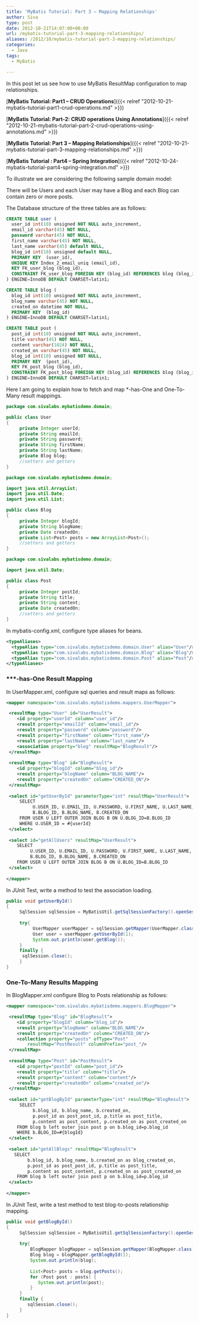 ```yaml
---
title: 'MyBatis Tutorial: Part 3 – Mapping Relationships'
author: Siva
type: post
date: 2012-10-21T14:07:00+00:00
url: /mybatis-tutorial-part-3-mapping-relationships/
aliases: /2012/10/mybatis-tutorial-part-3-mapping-relationships/
categories:
  - Java
tags:
  - MyBatis

---
```

In this post let us see how to use MyBatis ResultMap configuration to map relationships.

[**MyBatis Tutorial: Part1 &#8211; CRUD Operations**]({{< relref "2012-10-21-mybatis-tutorial-part1-crud-operations.md" >}}) 
  
[**MyBatis Tutorial: Part-2: CRUD operations Using Annotations**]({{< relref "2012-10-21-mybatis-tutorial-part-2-crud-operations-using-annotations.md" >}}) 
  
[**MyBatis Tutorial: Part 3 &#8211; Mapping Relationships**]({{< relref "2012-10-21-mybatis-tutorial-part-3-mapping-relationships.md" >}}) 
  
[**MyBatis Tutorial : Part4 &#8211; Spring Integration**]({{< relref "2012-10-24-mybatis-tutorial-part4-spring-integration.md" >}}) 

To illustrate we are considering the following sample domain model:
  
There will be Users and each User may have a Blog and each Blog can contain zero or more posts.

The Database structure of the three tables are as follows:

```sql
CREATE TABLE user (
  user_id int(10) unsigned NOT NULL auto_increment,
  email_id varchar(45) NOT NULL,
  password varchar(45) NOT NULL,
  first_name varchar(45) NOT NULL,
  last_name varchar(45) default NULL,
  blog_id int(10) unsigned default NULL,
  PRIMARY KEY  (user_id),
  UNIQUE KEY Index_2_email_uniq (email_id),
  KEY FK_user_blog (blog_id),
  CONSTRAINT FK_user_blog FOREIGN KEY (blog_id) REFERENCES blog (blog_id)
) ENGINE=InnoDB DEFAULT CHARSET=latin1;

CREATE TABLE blog (
  blog_id int(10) unsigned NOT NULL auto_increment,
  blog_name varchar(45) NOT NULL,
  created_on datetime NOT NULL,
  PRIMARY KEY  (blog_id)
) ENGINE=InnoDB DEFAULT CHARSET=latin1;

CREATE TABLE post (
  post_id int(10) unsigned NOT NULL auto_increment,
  title varchar(45) NOT NULL,
  content varchar(1024) NOT NULL,
  created_on varchar(45) NOT NULL,
  blog_id int(10) unsigned NOT NULL,
  PRIMARY KEY  (post_id),
  KEY FK_post_blog (blog_id),
  CONSTRAINT FK_post_blog FOREIGN KEY (blog_id) REFERENCES blog (blog_id)
) ENGINE=InnoDB DEFAULT CHARSET=latin1;

```

Here I am going to explain how to fetch and map *-has-One and One-To-Many result mappings.

```java
package com.sivalabs.mybatisdemo.domain;

public class User 
{
     private Integer userId;
     private String emailId;
     private String password;
     private String firstName;
     private String lastName;
     private Blog blog;
     //setters and getters
}

```

```java
package com.sivalabs.mybatisdemo.domain;

import java.util.ArrayList;
import java.util.Date;
import java.util.List;

public class Blog 
{
     private Integer blogId;
     private String blogName;
     private Date createdOn;
     private List<Post> posts = new ArrayList<Post>();
     //setters and getters
}
```

```java
package com.sivalabs.mybatisdemo.domain;

import java.util.Date;

public class Post 
{
     private Integer postId;
     private String title;
     private String content;
     private Date createdOn;
     //setters and getters
}
```

In mybatis-config.xml, configure type aliases for beans.

```xml
<typeAliases>
  <typeAlias type="com.sivalabs.mybatisdemo.domain.User" alias="User"/>
  <typeAlias type="com.sivalabs.mybatisdemo.domain.Blog" alias="Blog"/>
  <typeAlias type="com.sivalabs.mybatisdemo.domain.Post" alias="Post"/>  
</typeAliases>
```

  
### ***-has-One Result Mapping

In UserMapper.xml, configure sql queries and result maps as follows:

```xml
<mapper namespace="com.sivalabs.mybatisdemo.mappers.UserMapper">

 <resultMap type="User" id="UserResult">
    <id property="userId" column="user_id"/>
    <result property="emailId" column="email_id"/>
    <result property="password" column="password"/>
    <result property="firstName" column="first_name"/>
    <result property="lastName" column="last_name"/>
    <association property="blog" resultMap="BlogResult"/>
 </resultMap>
   
 <resultMap type="Blog" id="BlogResult">
    <id property="blogId" column="blog_id"/>
    <result property="blogName" column="BLOG_NAME"/>
    <result property="createdOn" column="CREATED_ON"/>    
 </resultMap>
 
 <select id="getUserById" parameterType="int" resultMap="UserResult">
     SELECT 
          U.USER_ID, U.EMAIL_ID, U.PASSWORD, U.FIRST_NAME, U.LAST_NAME, 
          B.BLOG_ID, B.BLOG_NAME, B.CREATED_ON
     FROM USER U LEFT OUTER JOIN BLOG B ON U.BLOG_ID=B.BLOG_ID
     WHERE U.USER_ID = #{userId}
 </select>
  
 <select id="getAllUsers" resultMap="UserResult">
    SELECT 
         U.USER_ID, U.EMAIL_ID, U.PASSWORD, U.FIRST_NAME, U.LAST_NAME, 
         B.BLOG_ID, B.BLOG_NAME, B.CREATED_ON
    FROM USER U LEFT OUTER JOIN BLOG B ON U.BLOG_ID=B.BLOG_ID
 </select>
  
</mapper>
```

In JUnit Test, write a method to test the association loading.

```java
public void getUserById() 
{
     SqlSession sqlSession = MyBatisUtil.getSqlSessionFactory().openSession();
     
     try{
          UserMapper userMapper = sqlSession.getMapper(UserMapper.class);
          User user = userMapper.getUserById(1);
          System.out.println(user.getBlog());
     } 
     finally {
      sqlSession.close();
     }
}
```

### One-To-Many Results Mapping

In BlogMapper.xml configure Blog to Posts relationship as follows:

```xml
<mapper namespace="com.sivalabs.mybatisdemo.mappers.BlogMapper">

 <resultMap type="Blog" id="BlogResult">
    <id property="blogId" column="blog_id"/>
    <result property="blogName" column="BLOG_NAME"/>
    <result property="createdOn" column="CREATED_ON"/>
    <collection property="posts" ofType="Post" 
        resultMap="PostResult" columnPrefix="post_"/>
 </resultMap>
   
 <resultMap type="Post" id="PostResult">
    <id property="postId" column="post_id"/>
    <result property="title" column="title"/>
    <result property="content" column="content"/>
    <result property="createdOn" column="created_on"/>
 </resultMap>
   
 <select id="getBlogById" parameterType="int" resultMap="BlogResult">
     SELECT 
          b.blog_id, b.blog_name, b.created_on, 
          p.post_id as post_post_id, p.title as post_title, 
          p.content as post_content, p.created_on as post_created_on
    FROM blog b left outer join post p on b.blog_id=p.blog_id
    WHERE b.BLOG_ID=#{blogId}
 </select>
  
 <select id="getAllBlogs" resultMap="BlogResult">
   SELECT 
        b.blog_id, b.blog_name, b.created_on as blog_created_on, 
        p.post_id as post_post_id, p.title as post_title, 
        p.content as post_content, p.created_on as post_created_on
    FROM blog b left outer join post p on b.blog_id=p.blog_id
 </select>
  
</mapper>
```

In JUnit Test, write a test method to test blog-to-posts relationship mapping.

```java
public void getBlogById() 
{
     SqlSession sqlSession = MyBatisUtil.getSqlSessionFactory().openSession();
     
     try{
         BlogMapper blogMapper = sqlSession.getMapper(BlogMapper.class);
         Blog blog = blogMapper.getBlogById(1);
         System.out.println(blog);
         
         List<Post> posts = blog.getPosts();
         for (Post post : posts) {
            System.out.println(post);
         }
     }
     finally {
        sqlSession.close();
     }
}
```

